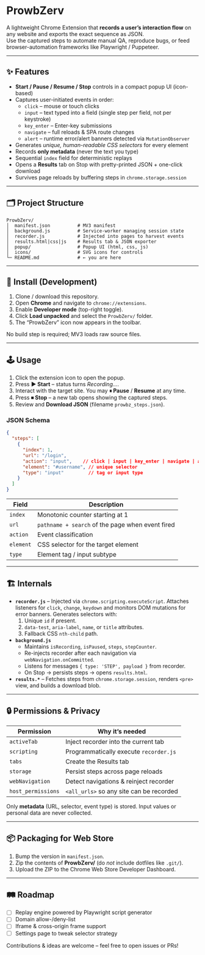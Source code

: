 # ProwbZerv

A lightweight Chrome Extension that **records a user’s interaction flow** on any website and exports the exact sequence as JSON.  
Use the captured steps to automate manual QA, reproduce bugs, or feed browser-automation frameworks like Playwright / Puppeteer.

---

## ✨ Features

* **Start / Pause / Resume / Stop** controls in a compact popup UI (icon-based)
* Captures user-initiated events in order:
  * `click` – mouse or touch clicks
  * `input` – text typed into a field (single step per field, not per keystroke)
  * `key_enter` – Enter-key submissions
  * `navigate` – full reloads & SPA route changes
  * `alert` – runtime error/alert banners detected via `MutationObserver`
* Generates _unique, human-readable CSS selectors_ for every element
* Records **only metadata** (never the text you type)
* Sequential `index` field for deterministic replays
* Opens a **Results** tab on Stop with pretty-printed JSON + one-click download
* Survives page reloads by buffering steps in `chrome.storage.session`

---

## 🗂️ Project Structure

```
ProwbZerv/
│  manifest.json          # MV3 manifest
│  background.js          # Service-worker managing session state
│  recorder.js            # Injected into pages to harvest events
│  results.html|css|js    # Results tab & JSON exporter
│  popup/                 # Popup UI (html, css, js)
│  icons/                 # SVG icons for controls
└─ README.md              # ← you are here
```

---

## 🚀 Install (Development)

1. Clone / download this repository.
2. Open **Chrome** and navigate to `chrome://extensions`.
3. Enable **Developer mode** (top-right toggle).
4. Click **Load unpacked** and select the `ProwbZerv/` folder.
5. The “ProwbZerv” icon now appears in the toolbar.

No build step is required; MV3 loads raw source files.

---

## 🕹️ Usage

1. Click the extension icon to open the popup.
2. Press **▶ Start** – status turns *Recording…*.
3. Interact with the target site. You may **⏸ Pause** / **Resume** at any time.
4. Press **⏹ Stop** – a new tab opens showing the captured steps.
5. Review and **Download JSON** (filename `prowbz_steps.json`).

### JSON Schema

```json
{
  "steps": [
    {
      "index": 1,
      "url": "/login",
      "action": "input",    // click | input | key_enter | navigate | alert
      "element": "#username", // unique selector
      "type": "input"         // tag or input type
    }
  ]
}
```

| Field    | Description                                   |
|----------|-----------------------------------------------|
| `index`  | Monotonic counter starting at 1               |
| `url`    | `pathname + search` of the page when event fired |
| `action` | Event classification                          |
| `element`| CSS selector for the target element           |
| `type`   | Element tag / input subtype                   |

---

## 🏗️ Internals

* **`recorder.js`** – Injected via `chrome.scripting.executeScript`. Attaches listeners for `click`, `change`, `keydown` and monitors DOM mutations for error banners. Generates selectors with:
  1. Unique `id` if present.
  2. `data-test`, `aria-label`, `name`, or `title` attributes.
  3. Fallback CSS `nth-child` path.
* **`background.js`**
  * Maintains `isRecording`, `isPaused`, `steps`, `stepCounter`.
  * Re-injects recorder after each navigation via `webNavigation.onCommitted`.
  * Listens for messages `{ type: 'STEP', payload }` from recorder.
  * On Stop → persists steps → opens `results.html`.
* **`results.*`** – Fetches steps from `chrome.storage.session`, renders `<pre>` view, and builds a download blob.

---

## 🔒 Permissions & Privacy

| Permission          | Why it’s needed                                   |
|---------------------|---------------------------------------------------|
| `activeTab`         | Inject recorder into the current tab              |
| `scripting`         | Programmatically execute `recorder.js`            |
| `tabs`              | Create the Results tab                            |
| `storage`           | Persist steps across page reloads                 |
| `webNavigation`     | Detect navigations & reinject recorder            |
| `host_permissions`  | `<all_urls>` so any site can be recorded          |

Only **metadata** (URL, selector, event type) is stored. Input values or personal data are never collected.

---

## 📦 Packaging for Web Store

1. Bump the version in `manifest.json`.
2. Zip the contents of **ProwbZerv/** (do _not_ include dotfiles like `.git/`).
3. Upload the ZIP to the Chrome Web Store Developer Dashboard.

---

## 🛤️ Roadmap

- [ ] Replay engine powered by Playwright script generator
- [ ] Domain allow-/deny-list
- [ ] Iframe & cross-origin frame support
- [ ] Settings page to tweak selector strategy

Contributions & ideas are welcome – feel free to open issues or PRs! 